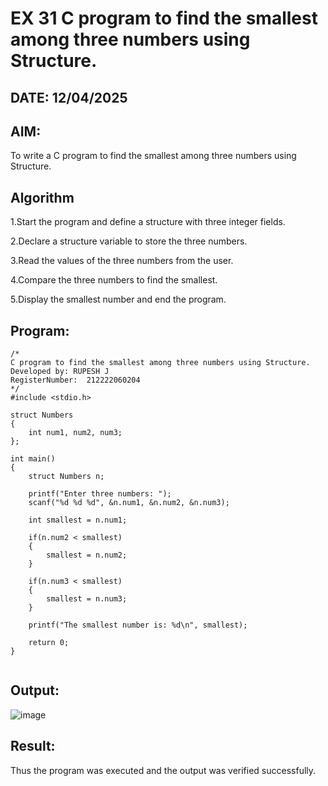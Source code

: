 # EX 31 C program to find the smallest among three numbers using Structure.
## DATE: 12/04/2025
## AIM:
To write a C program to find the smallest among three numbers using Structure.

## Algorithm
1.Start the program and define a structure with three integer fields.

2.Declare a structure variable to store the three numbers.

3.Read the values of the three numbers from the user.

4.Compare the three numbers to find the smallest.

5.Display the smallest number and end the program. 

## Program:
```
/*
C program to find the smallest among three numbers using Structure.
Developed by: RUPESH J
RegisterNumber:  212222060204
*/
#include <stdio.h>

struct Numbers
{
    int num1, num2, num3;
};

int main()
{
    struct Numbers n;

    printf("Enter three numbers: ");
    scanf("%d %d %d", &n.num1, &n.num2, &n.num3);

    int smallest = n.num1;

    if(n.num2 < smallest)
    {
        smallest = n.num2;
    }

    if(n.num3 < smallest)
    {
        smallest = n.num3;
    }

    printf("The smallest number is: %d\n", smallest);

    return 0;
}


```

## Output:

![image](https://github.com/user-attachments/assets/d887c1cc-83cb-4eee-aa33-50eed14d157c)


## Result:
Thus the program was executed and the output was verified successfully.
